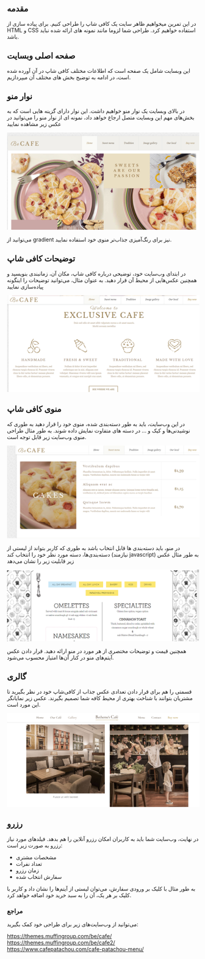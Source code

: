## مقدمه

در این تمرین میخواهیم ظاهر سایت یک کافی شاپ را طراحی کنیم. برای پیاده سازی از HTML و CSS استفاده خواهیم کرد. طراحی شما لزوما مانند نمونه های ارائه شده نباید باشد.

## صفحه اصلی وبسایت

این وبسایت شامل یک صفحه است که اطلاعات مختلف کافی شاپ در آن آورده شده است، در ادامه به توضیح بخش های مختلف آن میپردازیم.

## نوار منو

در بالای وبسایت یک نوار منو خواهیم داشت. این نوار دارای گزینه هایی است که به بخش‌های مهم این وبسایت متصل ارجاع خواهد داد، نمونه ای از نوار منو را می‌توانید در عکس زیر مشاهده نمایید

![nav-menu-example](nav-menu.png)

می‌توانید از gradient نیز برای رنگ‌آمیزی جذاب‌تر منوی خود استفاده نمایید.

## توضیحات کافی شاپ

در ابتدای وب‌سایت خود، توضیحی درباره کافی شاپ، مکان آن، زمانبندی بنویسید و همچنین عکس‌هایی از محیط آن قرار دهید.
به عنوان مثال، می‌توانید توضیحات را اینگونه پیاده‌سازی نمایید

![about-example](about.png)

## منوی کافی شاپ

در این وب‌سایت، باید به طور دسته‌بندی شده، منوی خود را قرار دهید به طوری که نوشیدنی‌ها و کیک و ... در دسته های متفاوت نمایش داده شوند.
به طور مثال طراحی منوی وب‌سایت زیر قابل توجه است.

![menu-example](menu.png)

در منو، باید دسته‌بندی ها قابل انتخاب باشد به طوری که کاربر بتواند از لیستی از دسته‌بندی‌ها، دسته مورد نظر خود را انتخاب کند (نیازمند javascript)
به طور مثال عکس زیر قابلیت زیر را نشان می‌دهد

![menu-option-example](menu-option.png)

همچنین قیمت و توضیحات مختصری از هر مورد در منو ارائه دهید.
قرار دادن عکس آیتم‌های منو در کنار آن‌ها امتیاز محسوب می‌شود.

## گالری

قسمتی را هم برای قرار دادن تعدادی عکس جذاب از کافی‌شاپ خود در نظر بگیرید تا مشتریان بتوانند با شناخت بهتری از محیط کافه شما تصمیم بگیرند.
عکس زیر نمایانگر این مورد است.

![environment-example](environment.png)

## رزرو

در نهایت، وب‌سایت شما باید به کاربران امکان رزرو آنلاین را هم بدهد. فیلدهای مورد نیاز رزرو به صورت زیر است:

* مشخصات مشتری
* تعداد نفرات
* زمان رزرو
* سفارش انتخاب شده

به طور مثال با کلیک بر ورودی سفارش، می‌توان لیستی از آیتم‌ها را نشان داد و کاربر با کلیک بر هر یک، آن را به سبد خرید خود اضافه خواهد کرد.

### مراجع

می‌توانید از وب‌سایت‌های زیر برای طراحی خود کمک بگیرید:

https://themes.muffingroup.com/be/cafe/ \
https://themes.muffingroup.com/be/cafe2/ \
https://www.cafepatachou.com/cafe-patachou-menu/